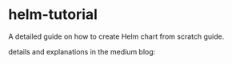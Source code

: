 # helm-tutorial
A detailed guide on how to create Helm chart from scratch guide.

details and  explanations in the medium blog: 



